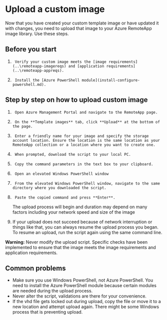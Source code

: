 
<properties 
    pageTitle="Upload a custom image"
    description="Learn how to upload a custom image for RemoteApp" 
    services="remoteapp" 
    solutions="" documentationCenter="" 
    authors="ericorman" 
    manager="mbaldwin" />

<tags 
    ms.service="remoteapp" 
    ms.workload="compute" 
    ms.tgt_pltfrm="na" 
    ms.devlang="na" 
    ms.topic="article" 
    ms.date="02/20/2015" 
    ms.author="ericor" />



# Upload a custom image

Now that you have created your custom template image or have updated it with changes, you need to upload that image to your Azure RemoteApp image library. Use these steps. 


## Before you start

1.      Verify your custom image meets the [image requirements](..\remoteapp-imagereqs) and [application requirements](..\remoteapp-appreqs).
2.      Install the [Azure PowerShell module](install-configure-powershell.md).

## Step by step on how to upload custom image

1.      Open Azure Management Portal and navigate to the RemoteApp page.
2.      On the **Template images** tab, click **Upload** at the bottom of the page.
4.      Enter a friendly name for your image and specify the storage account location. Ensure the location is the same location as your RemoteApp collection or a location where you want to create one. 
5.      When prompted, download the script to your local PC.
6.      Copy the command parameters in the text box to your clipboard.
7.      Open an elevated Windows PowerShell window  
8.      From the elevated Windows PowerShell window, navigate to the same directory where you downloaded the script.
9.      Paste the copied command and press **Enter**.

	The upload process will begin and duration may depend on many factors including your network speed and size of the image

11.    If your upload does not succeed because of network interruption or things like that, you can always resume the upload process you began. To resume an upload, run the script again using the same command line.

**Warning:**  Never modify the upload script. Specific checks have been implemented to ensure that the image meets the image requirements and application requirements. 

## Common problems

- Make sure you use Windows PowerShell, not Azure PowerShell.  You need to install the Azure PowerShell module because certain modules are needed during the upload process. 
- Never alter the script, validations are there for your convenience.
- If the vhd file gets locked out during upload, copy the file or move it to a new location and attempt upload again. There might be some Windows process that is preventing upload.  
